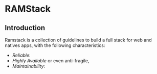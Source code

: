 # RAMStack
## Introduction

Ramstack is a collection of guidelines to build a full stack for web and natives apps, with the following characteristics:

 - *Reliable*:
 - *Highly Available* or even anti-fragile,  
 - *Maintainability*:

<!--stackedit_data:
eyJoaXN0b3J5IjpbLTkyODg1MDE0MSwtMjAwNDM0MDU5LC0xOD
c3NTk1Mjc1XX0=
-->